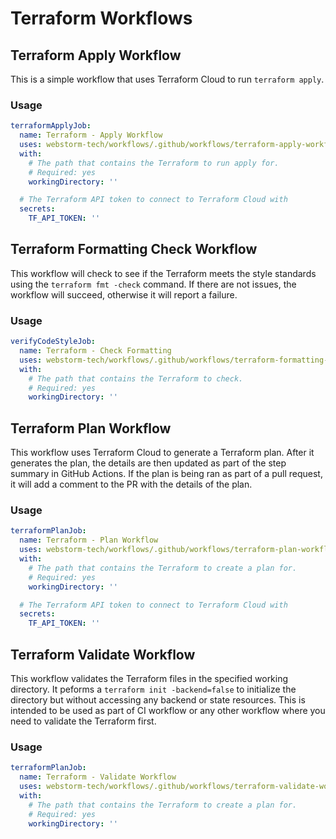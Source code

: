 # Terraform Workflows

## Terraform Apply Workflow
This is a simple workflow that uses Terraform Cloud to run `terraform apply`.

### Usage
```yaml
terraformApplyJob:
  name: Terraform - Apply Workflow
  uses: webstorm-tech/workflows/.github/workflows/terraform-apply-workflow.yml@v5
  with:
    # The path that contains the Terraform to run apply for.
    # Required: yes
    workingDirectory: ''

  # The Terraform API token to connect to Terraform Cloud with
  secrets:
    TF_API_TOKEN: ''
```

## Terraform Formatting Check Workflow
This workflow will check to see if the Terraform meets the style standards using the `terraform fmt -check` command.
If there are not issues, the workflow will succeed, otherwise it will report a failure.

### Usage
```yaml
verifyCodeStyleJob:
  name: Terraform - Check Formatting
  uses: webstorm-tech/workflows/.github/workflows/terraform-formatting-check-workflow.yml@v5
  with:
    # The path that contains the Terraform to check.
    # Required: yes
    workingDirectory: ''
```

## Terraform Plan Workflow
This workflow uses Terraform Cloud to generate a Terraform plan.
After it generates the plan, the details are then updated as part of the step summary in GitHub Actions.
If the plan is being ran as part of a pull request, it will add a comment to the PR with the details of the plan.

### Usage
```yaml
terraformPlanJob:
  name: Terraform - Plan Workflow
  uses: webstorm-tech/workflows/.github/workflows/terraform-plan-workflow.yml@v5
  with:
    # The path that contains the Terraform to create a plan for.
    # Required: yes
    workingDirectory: ''

  # The Terraform API token to connect to Terraform Cloud with
  secrets:
    TF_API_TOKEN: ''
```

## Terraform Validate Workflow
This workflow validates the Terraform files in the specified working directory.
It peforms a `terraform init -backend=false` to initialize the directory but without accessing any backend or state resources.
This is intended to be used as part of CI workflow or any other workflow where you need to validate the Terraform first.

### Usage
```yaml
terraformPlanJob:
  name: Terraform - Validate Workflow
  uses: webstorm-tech/workflows/.github/workflows/terraform-validate-workflow.yml@v5
  with:
    # The path that contains the Terraform to create a plan for.
    # Required: yes
    workingDirectory: ''
```
